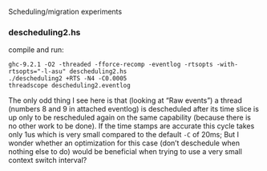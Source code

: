 Scheduling/migration experiments

### descheduling2.hs

compile and run:

```
ghc-9.2.1 -O2 -threaded -fforce-recomp -eventlog -rtsopts -with-rtsopts="-l-asu" descheduling2.hs
./descheduling2 +RTS -N4 -C0.0005
threadscope descheduling2.eventlog
```

The only odd thing I see here is that (looking at “Raw events”) a thread
(numbers 8 and 9 in attached eventlog) is descheduled after its time slice is
up only to be rescheduled again on the same capability (because there is no
other work to be done). If the time stamps are accurate this cycle takes only
1us which is very small compared to the default `-C` of 20ms; But I wonder
whether an optimization for this case (don’t deschedule when nothing else to
do) would be beneficial when trying to use a very small context switch
interval?
